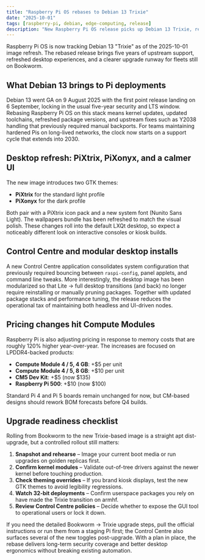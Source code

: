 ```yaml
---
title: "Raspberry Pi OS rebases to Debian 13 Trixie"
date: "2025-10-01"
tags: [raspberry-pi, debian, edge-computing, release]
description: "New Raspberry Pi OS release picks up Debian 13 Trixie, refreshed desktop theming, a unified Control Centre, and pricing updates driven by memory costs."
---
```


Raspberry Pi OS is now tracking Debian 13 "Trixie" as of the 2025-10-01 image refresh. The rebased release brings five years of upstream support, refreshed desktop experiences, and a clearer upgrade runway for fleets still on Bookworm.

## What Debian 13 brings to Pi deployments

Debian 13 went GA on 9 August 2025 with the first point release landing on 6 September, locking in the usual five-year security and LTS window. Rebasing Raspberry Pi OS on this stack means kernel updates, updated toolchains, refreshed package versions, and upstream fixes such as Y2038 handling that previously required manual backports. For teams maintaining hardened Pis on long-lived networks, the clock now starts on a support cycle that extends into 2030.

## Desktop refresh: PiXtrix, PiXonyx, and a calmer UI

The new image introduces two GTK themes:

- **PiXtrix** for the standard light profile
- **PiXonyx** for the dark profile

Both pair with a PiXtrix icon pack and a new system font (Nunito Sans Light). The wallpapers bundle has been refreshed to match the visual polish. These changes roll into the default LXQt desktop, so expect a noticeably different look on interactive consoles or kiosk builds.

## Control Centre and modular desktop installs

A new Control Centre application consolidates system configuration that previously required bouncing between `raspi-config`, panel applets, and command line tweaks. More interestingly, the desktop image has been modularized so that Lite → full desktop transitions (and back) no longer require reinstalling or manually pruning packages. Together with updated package stacks and performance tuning, the release reduces the operational tax of maintaining both headless and UI-driven nodes.

## Pricing changes hit Compute Modules

Raspberry Pi is also adjusting pricing in response to memory costs that are roughly 120% higher year-over-year. The increases are focused on LPDDR4-backed products:

- **Compute Module 4 / 5, 4 GB**: +$5 per unit
- **Compute Module 4 / 5, 8 GB**: +$10 per unit
- **CM5 Dev Kit**: +$5 (now $135)
- **Raspberry Pi 500**: +$10 (now $100)

Standard Pi 4 and Pi 5 boards remain unchanged for now, but CM-based designs should rework BOM forecasts before Q4 builds.

## Upgrade readiness checklist

Rolling from Bookworm to the new Trixie-based image is a straight apt dist-upgrade, but a controlled rollout still matters:

1. **Snapshot and rehearse** – Image your current boot media or run upgrades on golden replicas first.
2. **Confirm kernel modules** – Validate out-of-tree drivers against the newer kernel before touching production.
3. **Check theming overrides** – If you brand kiosk displays, test the new GTK themes to avoid legibility regressions.
4. **Watch 32-bit deployments** – Confirm userspace packages you rely on have made the Trixie transition on armhf.
5. **Review Control Centre policies** – Decide whether to expose the GUI tool to operational users or lock it down.

If you need the detailed Bookworm → Trixie upgrade steps, pull the official instructions or run them from a staging Pi first; the Control Centre also surfaces several of the new toggles post-upgrade. With a plan in place, the rebase delivers long-term security coverage and better desktop ergonomics without breaking existing automation.
